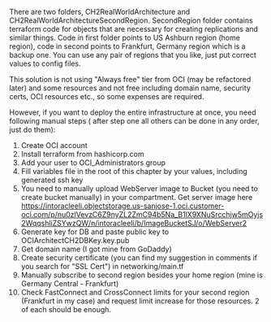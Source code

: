 There are two folders, CH2RealWorldArchitecture and CH2RealWorldArchitectureSecondRegion.
SecondRegion folder contains terraform code for objects that are necessary for creating replications
and similar things.
Code in first folder points to US Ashburn region (home region), code in second points to Frankfurt, Germany region
which is a backup one.
You can use any pair of regions that you like, just put correct values to config files.

This solution is not using "Always free" tier from OCI (may be refactored later)
and some resources and not free including domain name, security certs, OCI resources etc., 
so some expenses are required.

However, if you want to deploy the entire infrastructure at once, you need following manual steps
( after step one all others can be done in any order, just do them):
1. Create OCI account
2. Install terraform from hashicorp.com
3. Add your user to OCI_Administrators group
4. Fill variables file in the root of this chapter by your values, including generated ssh key
5. You need to manually upload WebServer image to Bucket (you need to create bucket manually) 
in your compartment. Get server image here https://intoracleeli.objectstorage.us-sanjose-1.oci.customer-oci.com/p/nu0zlVevzC6Z9nyZL2ZmC94b5Na_B1lX9XNuSrcchjw5mOyjs2WqqshliZSYwzQW/n/intoracleeli/b/ImageBucketSJ/o/WebServer2
6. Generate key for DB and paste public key to OCIArchitectCH2DBKey.key.pub
7. Get domain name (I got mine from GoDaddy)
8. Create security certificate (you can find my suggestion in comments if you search for "SSL Cert")
in networking/main.tf
9. Manually subscribe to second region besides your home region (mine is Germany Central - Frankfurt)
10. Check FastConnect and CrossConnect limits for your second region (Frankfurt in my case) 
and request limit increase for those resources. 2 of each should be enough.